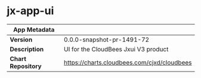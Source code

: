 # jx-app-ui

|App Metadata||
|---|---|
| **Version** | 0.0.0-snapshot-pr-1491-72 |
| **Description** | UI for the CloudBees Jxui V3 product |
| **Chart Repository** | https://charts.cloudbees.com/cjxd/cloudbees |
